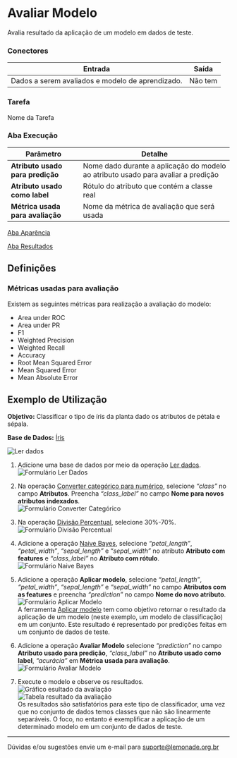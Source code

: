 # Avaliar Modelo

Avalia resultado da aplicação de um modelo em dados de teste.

### Conectores
| Entrada | Saída |
| --- | --- |
| Dados a serem avaliados e modelo de aprendizado. | Não tem |

### Tarefa
Nome da Tarefa

### Aba Execução

| Parâmetro | Detalhe |
| --- | --- |
| **Atributo usado para predição** | Nome dado durante a aplicação do modelo ao atributo usado para avaliar a predição |
| **Atributo usado como label** | Rótulo do atributo que contém a classe real |
| **Métrica usada para avaliação** | Nome da métrica de avaliação que será usada |

[Aba Aparência][1]

[Aba Resultados][2]

## Definições
### Métricas usadas para avaliação
Existem as seguintes métricas para realização a avaliação do modelo:
- Area under ROC
- Area under PR
- F1
- Weighted Precision
- Weighted Recall
- Accuracy
- Root Mean Squared Error
- Mean Squared Error
- Mean Absolute Error



## Exemplo de Utilização
**Objetivo:** Classificar o tipo de íris da planta dado os atributos de pétala e sépala.

**Base de Dados:** [Íris][3]
	
![Ler dados](/img/spark/modelo-e-avaliacao/avaliar-modelo/image3.png)

1. Adicione uma base de dados por meio da operação [Ler dados][4]. \
	![Formulário Ler Dados](/img/spark/modelo-e-avaliacao/avaliar-modelo/image8.png)

2. Na operação [Converter categórico para numérico][5], selecione *“class”* no campo **Atributos**. Preencha *“class_label”* no campo **Nome para novos atributos indexados**. \
	![Formulário Converter Categórico](/img/spark/modelo-e-avaliacao/avaliar-modelo/image7.png)

3. Na operação [Divisão Percentual][6], selecione 30%-70%. \
	![Formulário Divisão Percentual](/img/spark/modelo-e-avaliacao/avaliar-modelo/image2.png)

4. Adicione a operação [Naive Bayes][7], selecione *“petal_length”*, *“petal_width”*, *“sepal_length”* e “*sepal_width”* no atributo **Atributo com features** e *“class_label”* no **Atributo com rótulo**. \
	![Formulário Naive Bayes](/img/spark/modelo-e-avaliacao/avaliar-modelo/image9.png)

5. Adicione a operação **Aplicar modelo**, selecione *“petal_length”*, *“petal_width”*, *“sepal_length”* e *“sepal_width”* no campo **Atributos com as features** e preencha *“prediction”* no campo **Nome do novo atributo**. \
	![Formulário Aplicar Modelo](/img/spark/modelo-e-avaliacao/avaliar-modelo/image6.png)\
	A ferramenta [Aplicar modelo][8] tem como objetivo retornar o resultado da aplicação de um modelo (neste exemplo, um modelo de classificação) em um conjunto. Este resultado é representado por predições feitas em um conjunto de dados de teste.

6. Adicione a operação **Avaliar Modelo** selecione *“prediction”* no campo **Atributo usado para predição**, *“class_label”* no **Atributo usado como label**, *“acurácia”* em **Métrica usada para avaliação**. \
	![Formulário Avaliar Modelo](/img/spark/modelo-e-avaliacao/avaliar-modelo/image1.png)

7. Execute o modelo e observe os resultados. \
	![Gráfico esultado da avaliação](/img/spark/modelo-e-avaliacao/avaliar-modelo/image5.png)\
	![Tabela resultado da avaliação](/img/spark/modelo-e-avaliacao/avaliar-modelo/image4.png)\
	Os resultados são satisfatórios para este tipo de classificador, uma vez que no conjunto de dados temos classes que não são linearmente separáveis. O foco, no entanto é exemplificar a aplicação de um determinado modelo em um conjunto de dados de teste.

----- 
Dúvidas e/ou sugestões envie um e-mail para suporte@lemonade.org.br

[1]: /pt-br/spark/documentacao-geral/aba-aparencia.html
[2]: /pt-br/spark/documentacao-geral/aba-resultados.html
[3]: /pt-br/spark/base-de-dados/#iris
[4]: /pt-br/spark/entrada-e-saida/ler-dados.html
[5]: /pt-br/spark/pre-processamento-de-dados/representacao-de-atributos-converter-categorico-para-numerico.html
[6]: /pt-br/spark/pre-processamento-de-dados/amostragem-divisao-percentual.html
[7]: /pt-br/spark/aprendizado-de-maquina/classificacao-naive-bayes.html
[8]: /pt-br/spark/modelo-e-avaliacao/aplicar-modelo.html